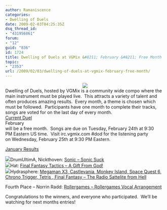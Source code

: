 ```yaml
---
author: Ramaniscence
categories:
- Dwelling of Duels
date: 2009-02-03T04:25:35Z
dsq_thread_id:
- "431956861"
forum:
- "12"
guid: "836"
id: 1724
title: Dwelling of Duels at VGMix &#8211; February &#8211; Free Month
topic:
- "2353"
url: /2009/02/03/dwelling-of-duels-at-vgmix-february-free-month/
---
```


<div align="center">
  <img border="0" src="images/newsMisc/DoD_Joke_Month01_Tibone.gif" />
</div>

<div>
  Dwelling of Duels, hosted by VGMix is a community wide compo where the main instrument must be played live.  This attracts a variety of talent and often produces amazing results.  Every month, a theme is chosen which must be followed.  Participants have one month to complete their tracks, songs are voted for on the last day of every month.
</div>

<div>
  <a target="_self" href="http://dod.vgmix.com/current.php">Current Duel</a>
</div>



<div>
  February<br /> will be a free month.  Songs are due on Tuesday, February 24th at 9:30<br /> PM Eastern US time.  Visit irc.vgmix.com #dod for the listening party<br /> on Wednesday, February 25th at 9:30 PM Eastern.
</div>

<a target="_self" href="http://dod.vgmix.com/specials/joke09/">January Results</a>
  
<img border="0" src="http://dod.vgmix.com/winner.gif" />DrumUltimA, Nickthoven: [Sonic &#8211; Sonic Suck](http://dod.vgmix.com/specials/joke09/01-DrumUltimA,Nickthoven-Sonic-Suck-DoD.mp3)   
<img border="0" src="http://dod.vgmix.com/silver.gif" />Hat: [Final Fantasy Tactics &#8211; A Gift From God!](http://dod.vgmix.com/specials/joke09/02-Hat-FFTactics-Gift-DoD.mp3)  
<img border="0" src="http://dod.vgmix.com/bronze.gif" />Hydrasphere: [Megaman X3, Castlevania, Monkey Island, Space Quest 6, Chrono Trigger, Tetris , Final Fantasy &#8211; The Radio Sattelite from Hell](http://dod.vgmix.com/specials/joke09/03-Hydrasphere-Medley-Radio-DoD.mp3)

Fourth Place &#8211; Norrin Radd: [Rollergames &#8211; Rollergames Vocal Arrangement](http://dod.vgmix.com/specials/joke09/04-NorrinRadd-Rollergames-Vocal-DoD.mp3)

Congratulations to the winners, and everyone who participated.  We&#8217;ll be watching for next months entries!